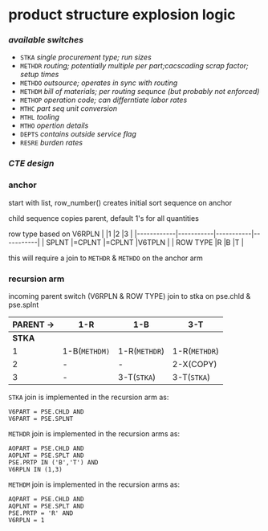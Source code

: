 product structure explosion logic
=================================

### _available switches_

* `STKA`    _single procurement type; run sizes_
* `METHDR`  _routing; potentially multiple per part;cacscading scrap factor; setup times_
* `METHDO`  _outsource; operates in sync with routing_
* `METHDM`  _bill of materials; per routing sequnce (but probably not enforced)_
* `METHOP`  _operation code; can differntiate labor rates_
* `MTHC`    _part seq unit conversion_
* `MTHL`    _tooling_
* `MTHO`    _opertion details_
* `DEPTS`   _contains outside service flag_
* `RESRE`   _burden rates_

### _CTE design_

### anchor

start with list, row_number() creates initial sort sequence on anchor

child sequence copies parent, default 1's for all quantities

row type based on V6RPLN
|            |1          |2          |3          |
|------------|-----------|-----------|-----------|
| SPLNT      |=CPLNT     |=CPLNT     |V6TPLN     |
| ROW TYPE   |R          |B          |T          |

this will require a join to `METHDR` & `METHDO`  on the anchor arm

### recursion arm

incoming parent switch (V6RPLN & ROW TYPE)
join to stka on pse.chld & pse.splnt

|PARENT ->   |1-R          |1-B          |3-T          |
|------------|-----------  |-----------  |-----------  |
|**STKA**    |             |             |             |
|1           |1-B(`METHDM)`|1-R(`METHDR`)|1-R(`METHDR`)|
|2           |-            |-            |2-X(COPY)    |
|3           |-            |3-T(`STKA`)  |3-T(`STKA`)  |

`STKA` join is implemented in the recursion arm as:

    V6PART = PSE.CHLD AND
    V6PART = PSE.SPLNT

`METHDR` join is implemented in the recursion arms as:

    AOPART = PSE.CHLD AND
    AOPLNT = PSE.SPLT AND
    PSE.PRTP IN ('B','T') AND
    V6RPLN IN (1,3)

`METHDM` join is implemented in the recursion arms as:

    AQPART = PSE.CHLD AND
    AQPLNT = PSE.SPLT AND
    PSE.PRTP = 'R' AND
    V6RPLN = 1